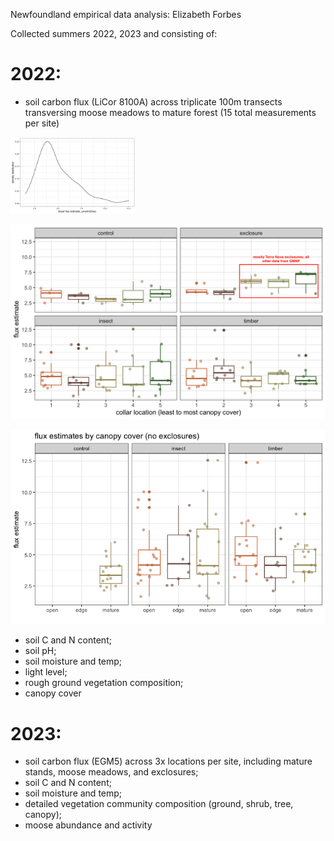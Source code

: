 Newfoundland empirical data analysis: Elizabeth Forbes

Collected summers 2022, 2023 and consisting of:
# 2022: 
- soil carbon flux (LiCor 8100A) across triplicate 100m transects transversing moose meadows to mature forest (15 total measurements per site)
<img src="https://github.com/elizabethforbes/Newfoundland-field-data-analyses/blob/main/images/fluxes_densdistr.png" width="200" />

![fluxes_collars](https://github.com/elizabethforbes/Newfoundland-field-data-analyses/blob/main/images/fluxes_collars_treatments.png)

![fluxes_treatments](https://github.com/elizabethforbes/Newfoundland-field-data-analyses/blob/main/images/fluxes_coverlevel_noexcl.png)

- soil C and N content;
- soil pH;
- soil moisture and temp;
- light level;
- rough ground vegetation composition;
- canopy cover
# 2023: 
- soil carbon flux (EGM5) across 3x locations per site, including mature stands, moose meadows, and exclosures;
- soil C and N content;
- soil moisture and temp;
- detailed vegetation community composition (ground, shrub, tree, canopy);
- moose abundance and activity
